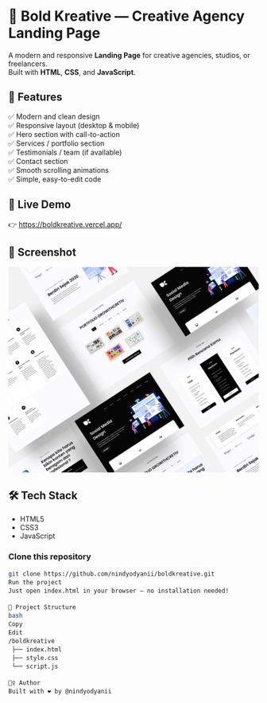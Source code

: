 # 🎨 Bold Kreative — Creative Agency Landing Page

A modern and responsive **Landing Page** for creative agencies, studios, or freelancers.  
Built with **HTML**, **CSS**, and **JavaScript**.

## 🌟 Features

✅ Modern and clean design  
✅ Responsive layout (desktop & mobile)  
✅ Hero section with call-to-action  
✅ Services / portfolio section  
✅ Testimonials / team (if available)  
✅ Contact section  
✅ Smooth scrolling animations  
✅ Simple, easy-to-edit code

## 🔗 Live Demo

👉 https://boldkreative.vercel.app/

## 📸 Screenshot

![image alt](https://github.com/nindyodyanii/boldkreative/blob/75d832211880893d69decfaf1e53ea248c9e4daf/boldkreative.png)

## 🛠️ Tech Stack

- HTML5  
- CSS3  
- JavaScript 

### Clone this repository

```bash
git clone https://github.com/nindyodyanii/boldkreative.git
Run the project
Just open index.html in your browser — no installation needed!

📂 Project Structure
bash
Copy
Edit
/boldkreative
 ├── index.html
 ├── style.css
 └── script.js

🙋‍♀️ Author
Built with ❤️ by @nindyodyanii
